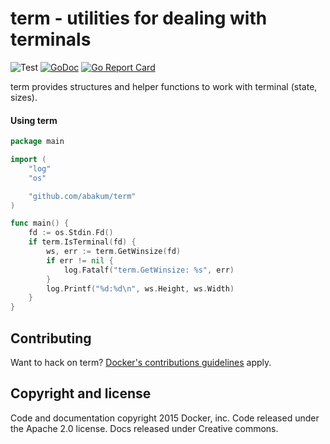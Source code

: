 # term - utilities for dealing with terminals

![Test](https://github.com/abakum/term/workflows/Test/badge.svg) [![GoDoc](https://godoc.org/github.com/abakum/term?status.svg)](https://godoc.org/github.com/abakum/term) [![Go Report Card](https://goreportcard.com/badge/github.com/abakum/term)](https://goreportcard.com/report/github.com/abakum/term)

term provides structures and helper functions to work with terminal (state, sizes).

#### Using term

```go
package main

import (
	"log"
	"os"

	"github.com/abakum/term"
)

func main() {
	fd := os.Stdin.Fd()
	if term.IsTerminal(fd) {
		ws, err := term.GetWinsize(fd)
		if err != nil {
			log.Fatalf("term.GetWinsize: %s", err)
		}
		log.Printf("%d:%d\n", ws.Height, ws.Width)
	}
}
```

## Contributing

Want to hack on term? [Docker's contributions guidelines](https://github.com/docker/docker/blob/master/CONTRIBUTING.md) apply.

## Copyright and license
Code and documentation copyright 2015 Docker, inc. Code released under the Apache 2.0 license. Docs released under Creative commons.
